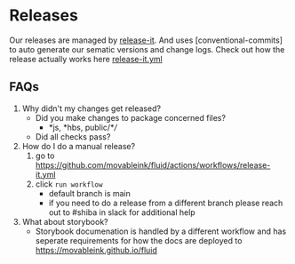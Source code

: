 # Releases

Our releases are managed by [release-it](https://github.com/release-it/release-it). And uses [conventional-commits] to auto generate our sematic versions and change logs. Check out how the release actually works here [release-it.yml](.github/workflows/release-it.yml)

## FAQs

1. Why didn't my changes get released?
   - Did you make changes to package concerned files?
     - *js, *hbs, public/\*_/_
   - Did all checks pass?
2. How do I do a manual release?
   1. go to https://github.com/movableink/fluid/actions/workflows/release-it.yml
   2. click `run workflow`
      - default branch is main
      - if you need to do a release from a different branch please reach out to #shiba in slack for additional help
3. What about storybook?
   - Storybook documenation is handled by a different workflow and has seperate requirements for how the docs are deployed to https://movableink.github.io/fluid
